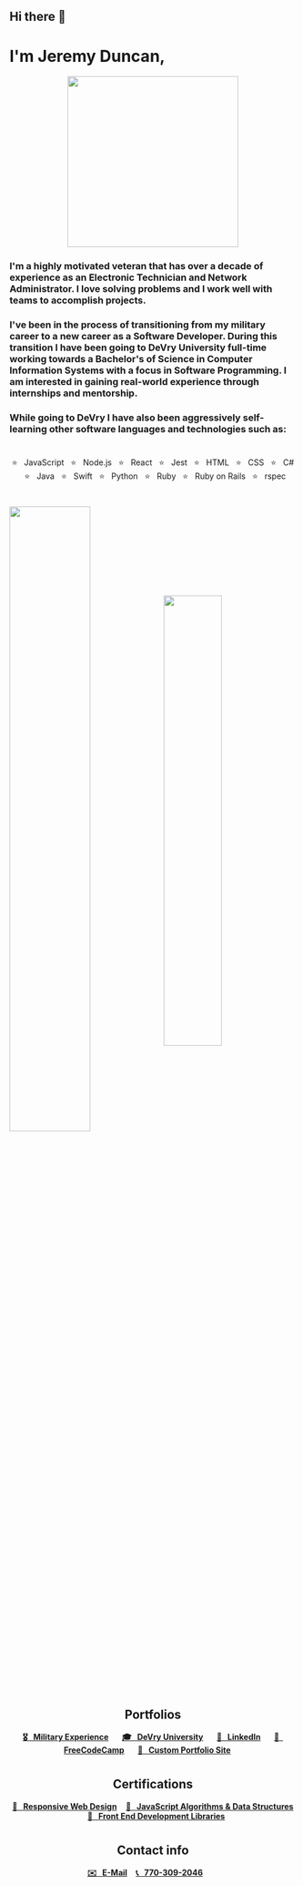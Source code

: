 <h2>Hi there 👋 </h2>
<h1>I'm Jeremy Duncan,</h1>
<p align="center">
<img width="300px" src="https://jeremyduncan.github.io/images/me_ny.webp"/>
</p>

 ### <p>I'm a highly motivated veteran that has over a decade of experience as an Electronic Technician and Network Administrator. I love solving problems and I work well with teams to accomplish projects.</p> 
 ### <p>I've been in the process of transitioning from my military career to a new career as a Software Developer. During this transition I have been going to DeVry University full-time working towards a Bachelor's of Science in Computer Information Systems with a focus in Software Programming. I am interested in gaining real-world experience through internships and mentorship.</p>
 ### <p>While going to DeVry I have also been aggressively self-learning other software languages and technologies such as: </p>
 
#
<p align="center">
⭐️ &nbsp; JavaScript &nbsp; ⭐️ &nbsp; Node.js &nbsp; ⭐️ &nbsp; React &nbsp; ⭐️ &nbsp; Jest &nbsp; ⭐️ &nbsp; HTML &nbsp; ⭐️ &nbsp; CSS &nbsp; ⭐️ &nbsp; C# &nbsp; ⭐️ &nbsp; Java &nbsp; ⭐️ &nbsp; Swift &nbsp; ⭐️ &nbsp; Python &nbsp; ⭐️ &nbsp; Ruby &nbsp; ⭐️ &nbsp; Ruby on Rails &nbsp; ⭐️ &nbsp; rspec
</p>

#
<div>
<img align="center" width="53%" src="https://github-readme-stats.vercel.app/api?username=JeremyDuncan&show_icons=true&hide_border=true&&count_private=true&include_all_commits=false" />
<img align="center" width="45%" src="https://github-readme-stats.vercel.app/api/top-langs/?username=JeremyDuncan&layout=compact&theme=buefy&hide_border=true&&count_private=true&include_all_commits=true"/></div>

#
<h2 style="text-align: center;">Portfolios</h2>

<p align="center">
<strong><a href="https://jeremy-duncan.com/Military-Training">🎖 &nbsp; Military Experience</a></strong> 
&nbsp;&nbsp;&nbsp;&nbsp;
<strong><a href="https://jeremy-duncan.com/DeVry-University-Projects">🎓 &nbsp; DeVry University</a></strong>
&nbsp;&nbsp;&nbsp;&nbsp;
<strong><a href="https://www.linkedin.com/in/jeremy-duncan2021">🔗 &nbsp; LinkedIn</a></strong>
&nbsp;&nbsp;&nbsp;&nbsp;
<strong><a href="https://www.freecodecamp.org/JeremyDuncan">💾 &nbsp; FreeCodeCamp</a></strong>
&nbsp;&nbsp;&nbsp;&nbsp;
<strong><a href="https://www.jeremy-duncan.com/">💼 &nbsp; Custom Portfolio Site</a></strong>
&nbsp;&nbsp;&nbsp;&nbsp;
</p>

#
<h2 style="text-align: center;">Certifications</h2>
<p align="center">
<strong><a href="https://www.freecodecamp.org/certification/jeremyduncan/responsive-web-design">📌 &nbsp; Responsive Web Design</a></strong>
&nbsp;&nbsp;
<strong><a href="https://www.freecodecamp.org/certification/jeremyduncan/javascript-algorithms-and-data-structures">📌  &nbsp; JavaScript Algorithms & Data Structures</a></strong>
&nbsp;&nbsp;
<strong><a href="https://www.freecodecamp.org/certification/JeremyDuncan/front-end-development-libraries">📌  &nbsp; Front End Development Libraries</a></strong>
</p>


#
  <h2 style="text-align: center;">Contact info</h2>

<p align="center">
<strong> <a href="mailto:jeremy.duncan1984@gmail.com">✉️ &nbsp; E-Mail</a> </strong>
&nbsp;&nbsp;
<strong><a href="tel:757-637-0202"> 📞  &nbsp; 770-309-2046</a></strong> 
&nbsp;&nbsp;&nbsp;&nbsp;&nbsp;&nbsp;
</p>

#